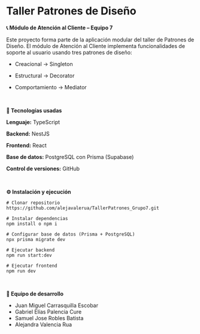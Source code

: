 # Taller Patrones de Diseño

**📞 Módulo de Atención al Cliente – Equipo 7**

Este proyecto forma parte de la aplicación modular del taller de Patrones de Diseño.
El módulo de Atención al Cliente implementa funcionalidades de soporte al usuario usando tres patrones de diseño:

* Creacional → Singleton

* Estructural → Decorator

* Comportamiento → Mediator

<br>

**🚀 Tecnologías usadas**

**Lenguaje:** TypeScript

**Backend:** NestJS

**Frontend:** React

**Base de datos:** PostgreSQL con Prisma (Supabase)

**Control de versiones:** GitHub

<br>

**⚙️ Instalación y ejecución**
```
# Clonar repositorio
https://github.com/alejavalerua/TallerPatrones_Grupo7.git

# Instalar dependencias
npm install o npm i

# Configurar base de datos (Prisma + PostgreSQL)
npx prisma migrate dev

# Ejecutar backend
npm run start:dev

# Ejecutar frontend
npm run dev
```

<br>

**👥 Equipo de desarrollo**
* Juan Miguel Carrasquilla Escobar
* Gabriel Elías Palencia Cure
* Samuel Jose Robles Batista
* Alejandra Valencia Rua

